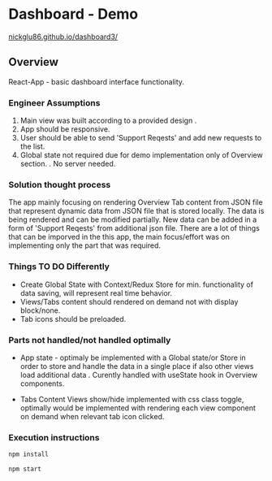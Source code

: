 # Dashboard - Demo

[nickglu86.github.io/dashboard3/](https://nickglu86.github.io/dashboard3/)

## Overview
React-App - basic dashboard interface functionality.

### Engineer Assumptions
1. Main view was built according to a provided design .
2. App should be responsive.
3. User should be able to send 'Support Reqests' and add new requests to the list.
4. Global state not required due for demo implementation only of Overview section.
. No server needed.


### Solution thought process
The app mainly focusing on rendering  Overview Tab content from JSON file that represent dynamic data from JSON file that is stored locally. The data is being rendered  and can be modified partially. New data can be added in a form of 'Support Reqests' from additional json file.
There are a lot of things that can be imporved in the this app, the main focus/effort was on implementing only the part that was required.


### Things TO DO Differently
* Create Global State with Context/Redux Store for min. functionality of data saving, will represent real time behavior.
* Views/Tabs content should rendered on demand not with display block/none.
* Tab icons should be preloaded.


### Parts not handled/not handled optimally
* App state - optimaly be implemented with a Global state/or Store in order to store and handle the data in a single place if also other views load additional data . Curently handled with useState hook in Overview components. 

* Tabs Content Views show/hide implemented with css class toggle, optimally would be implemented with rendering each view component on demand when relevant tab icon clicked.


### Execution instructions

```sh
npm install
```
```sh
npm start
```

